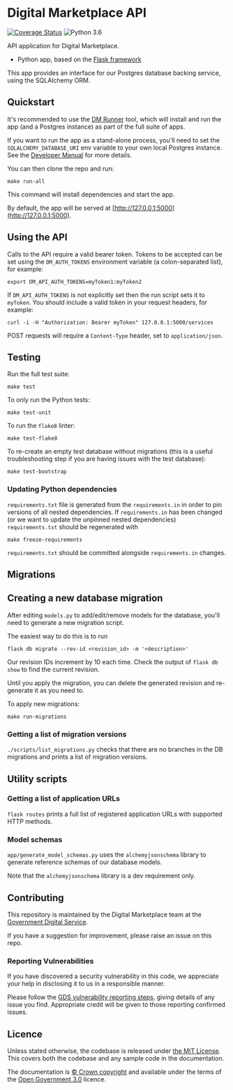 # Digital Marketplace API

[![Coverage Status](https://coveralls.io/repos/alphagov/digitalmarketplace-api/badge.svg?branch=master&service=github)](https://coveralls.io/github/alphagov/digitalmarketplace-api?branch=master)
![Python 3.6](https://img.shields.io/badge/python-3.6-blue.svg)

API application for Digital Marketplace.

- Python app, based on the [Flask framework](http://flask.pocoo.org/)

This app provides an interface for our Postgres database backing service, using the SQLAlchemy ORM.

## Quickstart

It's recommended to use the [DM Runner](https://github.com/alphagov/digitalmarketplace-runner)
tool, which will install and run the app (and a Postgres instance) as part of the full suite of apps.

If you want to run the app as a stand-alone process, you'll need to set the `SQLALCHEMY_DATABASE_URI` env variable
to your own local Postgres instance. See the [Developer Manual](https://alphagov.github.io/digitalmarketplace-manual/developing-the-digital-marketplace/developer-setup.html)
for more details.

You can then clone the repo and run:

```
make run-all
```

This command will install dependencies and start the app.

By default, the app will be served at [http://127.0.0.1:5000](http://127.0.0.1:5000).

## Using the API

Calls to the API require a valid bearer token. Tokens to be accepted can be set
using the `DM_AUTH_TOKENS` environment variable (a colon-separated list), for example:

```export DM_API_AUTH_TOKENS=myToken1:myToken2```

If `DM_API_AUTH_TOKENS` is not explicitly set then the run script sets
it to `myToken`. You should include a valid token in your request headers,
for example:

```
curl -i -H "Authorization: Bearer myToken" 127.0.0.1:5000/services
```

POST requests will require a `Content-Type` header, set to `application/json`.

## Testing

Run the full test suite:

```
make test
```

To only run the Python tests:

```
make test-unit
```

To run the `flake8` linter:

```
make test-flake8
```

To re-create an empty test database without migrations (this is a useful troubleshooting step if you are having issues with the test database):

```
make test-bootstrap
```


### Updating Python dependencies

`requirements.txt` file is generated from the `requirements.in` in order to pin
versions of all nested dependencies. If `requirements.in` has been changed (or
we want to update the unpinned nested dependencies) `requirements.txt` should be
regenerated with

```
make freeze-requirements
```

`requirements.txt` should be committed alongside `requirements.in` changes.

## Migrations

## Creating a new database migration

After editing `models.py` to add/edit/remove models for the database, you'll need to generate a new migration script.

The easiest way to do this is to run

```
flask db migrate --rev-id <revision_id> -m '<description>'
```

Our revision IDs increment by 10 each time. Check the output of `flask db show` to find the current
revision.

Until you apply the migration, you can delete the generated revision and
re-generate it as you need to.

To apply new migrations:

```make run-migrations```

### Getting a list of migration versions

`./scripts/list_migrations.py` checks that there are no branches in the DB migrations and prints a
list of migration versions.

## Utility scripts

### Getting a list of application URLs

`flask routes` prints a full list of registered application URLs with supported HTTP methods.


### Model schemas

`app/generate_model_schemas.py` uses the `alchemyjsonschema` library to generate reference schemas of our database models.

Note that the `alchemyjsonschema` library is a dev requirement only.

## Contributing

This repository is maintained by the Digital Marketplace team at the [Government Digital Service](https://github.com/alphagov).

If you have a suggestion for improvement, please raise an issue on this repo.

### Reporting Vulnerabilities

If you have discovered a security vulnerability in this code, we appreciate your help in disclosing it to us in a
responsible manner.

Please follow the [GDS vulnerability reporting steps](https://github.com/alphagov/.github/blob/master/SECURITY.md),
giving details of any issue you find. Appropriate credit will be given to those reporting confirmed issues.

## Licence

Unless stated otherwise, the codebase is released under [the MIT License][mit].
This covers both the codebase and any sample code in the documentation.

The documentation is [&copy; Crown copyright][copyright] and available under the terms
of the [Open Government 3.0][ogl] licence.

[mit]: LICENCE
[copyright]: http://www.nationalarchives.gov.uk/information-management/re-using-public-sector-information/uk-government-licensing-framework/crown-copyright/
[ogl]: http://www.nationalarchives.gov.uk/doc/open-government-licence/version/3/
